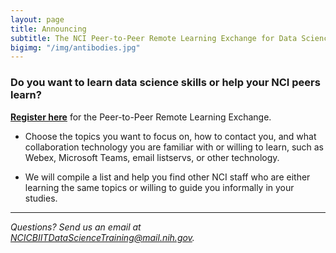 ```yaml
---
layout: page
title: Announcing
subtitle: The NCI Peer-to-Peer Remote Learning Exchange for Data Science
bigimg: "/img/antibodies.jpg"
---
```


### Do you want to learn data science skills or help your NCI peers learn?

**[Register here](http://bit.ly/NCI_datascience_peer2peer)** for the Peer-to-Peer Remote Learning Exchange.

* Choose the topics you want to focus on, how to contact you, and what collaboration technology you are familiar with or willing to learn, such as Webex, Microsoft Teams, email listservs, or other technology.

* We will compile a list and help you find other NCI staff who are either learning the same topics or willing to guide you informally in your studies.

---
*Questions? Send us an email at [NCICBIITDataScienceTraining@mail.nih.gov](mailto:NCICBIITDataScienceTraining@mail.nih.gov).*
